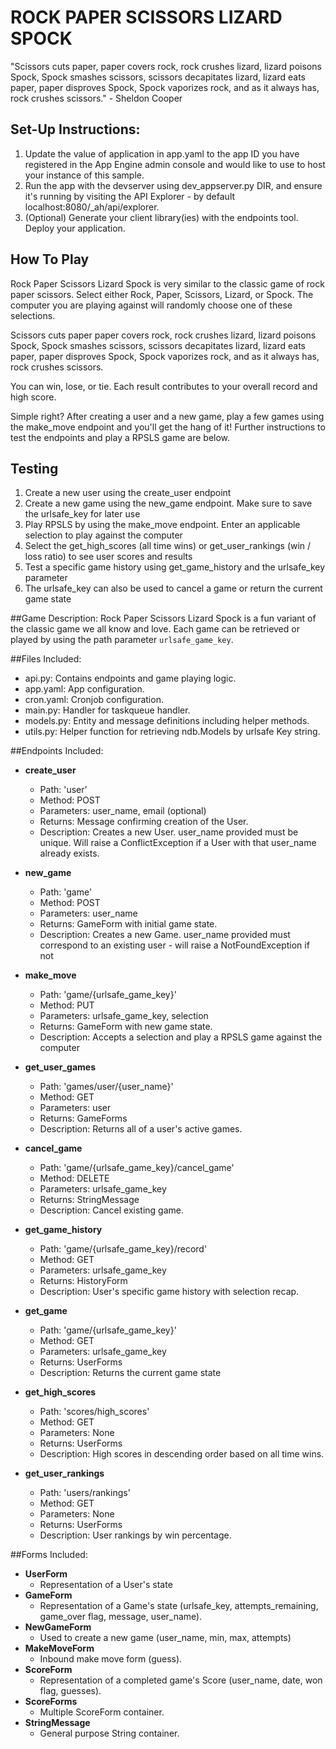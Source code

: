 # ROCK PAPER SCISSORS LIZARD SPOCK

"Scissors cuts paper, paper covers rock, rock crushes lizard, lizard poisons Spock, Spock smashes scissors,
scissors decapitates lizard, lizard eats paper, paper disproves Spock, Spock vaporizes rock, and as it always has,
rock crushes scissors."      - Sheldon Cooper


 ## Set-Up Instructions:
 1.  Update the value of application in app.yaml to the app ID you have registered
 in the App Engine admin console and would like to use to host your instance of this sample.
 2.  Run the app with the devserver using dev_appserver.py DIR, and ensure it's
 running by visiting the API Explorer - by default localhost:8080/_ah/api/explorer.
 3.  (Optional) Generate your client library(ies) with the endpoints tool.
 Deploy your application.

 ## How To Play

 Rock Paper Scissors Lizard Spock is very similar to the classic game of rock paper scissors. Select either Rock, Paper,
 Scissors, Lizard, or Spock. The computer you are playing against will randomly choose one of these selections.

 Scissors cuts paper
 paper covers rock,
 rock crushes lizard,
 lizard poisons Spock,
 Spock smashes scissors,
 scissors decapitates lizard,
 lizard eats paper,
 paper disproves Spock,
 Spock vaporizes rock,
 and as it always has,
 rock crushes scissors.

 You can win, lose, or tie. Each result contributes to your overall record and high score.

 Simple right? After creating a user and a new game, play a few games using the make_move endpoint and you'll get the
 hang of it! Further instructions to test the endpoints and play a RPSLS game are below.

 ## Testing

 1. Create a new user using the create_user endpoint
 2. Create a new game using the new_game endpoint. Make sure to save the urlsafe_key for later use
 3. Play RPSLS by using the make_move endpoint. Enter an applicable selection to play against the computer
 4. Select the get_high_scores (all time wins) or get_user_rankings (win / loss ratio) to see user scores and results
 5. Test a specific game history using get_game_history and the urlsafe_key parameter
 6. The urlsafe_key can also be used to cancel a game or return the current game state

 
 
##Game Description:
Rock Paper Scissors Lizard Spock is a fun variant of the classic game we all know and love.
Each game can be retrieved or played by using the path parameter
`urlsafe_game_key`.

##Files Included:
 - api.py: Contains endpoints and game playing logic.
 - app.yaml: App configuration.
 - cron.yaml: Cronjob configuration.
 - main.py: Handler for taskqueue handler.
 - models.py: Entity and message definitions including helper methods.
 - utils.py: Helper function for retrieving ndb.Models by urlsafe Key string.

##Endpoints Included:
 - **create_user**
    - Path: 'user'
    - Method: POST
    - Parameters: user_name, email (optional)
    - Returns: Message confirming creation of the User.
    - Description: Creates a new User. user_name provided must be unique. Will 
    raise a ConflictException if a User with that user_name already exists.
    
 - **new_game**
    - Path: 'game'
    - Method: POST
    - Parameters: user_name
    - Returns: GameForm with initial game state.
    - Description: Creates a new Game. user_name provided must correspond to an
    existing user - will raise a NotFoundException if not

 - **make_move**
    - Path: 'game/{urlsafe_game_key}'
    - Method: PUT
    - Parameters: urlsafe_game_key, selection
    - Returns: GameForm with new game state.
    - Description: Accepts a selection and play a RPSLS game against the computer
    
 - **get_user_games**
    - Path: 'games/user/{user_name}'
    - Method: GET
    - Parameters: user
    - Returns: GameForms
    - Description: Returns all of a user's active games.
    
 - **cancel_game**
    - Path: 'game/{urlsafe_game_key}/cancel_game'
    - Method: DELETE
    - Parameters: urlsafe_game_key
    - Returns: StringMessage
    - Description: Cancel existing game.

 - **get_game_history**
    - Path: 'game/{urlsafe_game_key}/record'
    - Method: GET
    - Parameters: urlsafe_game_key
    - Returns: HistoryForm
    - Description: User's specific game history with selection recap.

 - **get_game**
    - Path: 'game/{urlsafe_game_key}'
    - Method: GET
    - Parameters: urlsafe_game_key
    - Returns: UserForms
    - Description: Returns the current game state

 - **get_high_scores**
    - Path: 'scores/high_scores'
    - Method: GET
    - Parameters: None
    - Returns: UserForms
    - Description: High scores in descending order based on all time wins.

 - **get_user_rankings**
    - Path: 'users/rankings'
    - Method: GET
    - Parameters: None
    - Returns: UserForms
    - Description: User rankings by win percentage.


##Forms Included:
 - **UserForm**
    - Representation of a User's state
 - **GameForm**
    - Representation of a Game's state (urlsafe_key, attempts_remaining,
    game_over flag, message, user_name).
 - **NewGameForm**
    - Used to create a new game (user_name, min, max, attempts)
 - **MakeMoveForm**
    - Inbound make move form (guess).
 - **ScoreForm**
    - Representation of a completed game's Score (user_name, date, won flag,
    guesses).
 - **ScoreForms**
    - Multiple ScoreForm container.
 - **StringMessage**
    - General purpose String container.